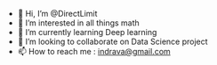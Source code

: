 - 👋 Hi, I’m @DirectLimit
- 👀 I’m interested in all things math
- 🌱 I’m currently learning Deep learning
- 💞️ I’m looking to collaborate on Data Science project
- 📫 How to reach me : indrava@gmail.com

<!---
DirectLimit/DirectLimit is a ✨ special ✨ repository because its `README.md` (this file) appears on your GitHub profile.
You can click the Preview link to take a look at your changes.
--->

